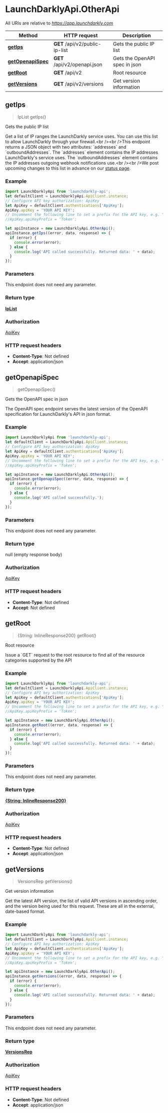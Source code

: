 # LaunchDarklyApi.OtherApi

All URIs are relative to *https://app.launchdarkly.com*

Method | HTTP request | Description
------------- | ------------- | -------------
[**getIps**](OtherApi.md#getIps) | **GET** /api/v2/public-ip-list | Gets the public IP list
[**getOpenapiSpec**](OtherApi.md#getOpenapiSpec) | **GET** /api/v2/openapi.json | Gets the OpenAPI spec in json
[**getRoot**](OtherApi.md#getRoot) | **GET** /api/v2 | Root resource
[**getVersions**](OtherApi.md#getVersions) | **GET** /api/v2/versions | Get version information



## getIps

> IpList getIps()

Gets the public IP list

Get a list of IP ranges the LaunchDarkly service uses. You can use this list to allow LaunchDarkly through your firewall.&lt;br /&gt;&lt;br /&gt;This endpoint returns a JSON object with two attributes: &#x60;addresses&#x60; and &#x60;outboundAddresses&#x60;. The &#x60;addresses&#x60; element contains the IP addresses LaunchDarkly&#39;s service uses. The &#x60;outboundAddresses&#x60; element contains the IP addresses outgoing webhook notifications use.&lt;br /&gt;&lt;br /&gt;We post upcoming changes to this list in advance on our [status page](https://status.launchdarkly.com/).

### Example

```javascript
import LaunchDarklyApi from 'launchdarkly-api';
let defaultClient = LaunchDarklyApi.ApiClient.instance;
// Configure API key authorization: ApiKey
let ApiKey = defaultClient.authentications['ApiKey'];
ApiKey.apiKey = 'YOUR API KEY';
// Uncomment the following line to set a prefix for the API key, e.g. "Token" (defaults to null)
//ApiKey.apiKeyPrefix = 'Token';

let apiInstance = new LaunchDarklyApi.OtherApi();
apiInstance.getIps((error, data, response) => {
  if (error) {
    console.error(error);
  } else {
    console.log('API called successfully. Returned data: ' + data);
  }
});
```

### Parameters

This endpoint does not need any parameter.

### Return type

[**IpList**](IpList.md)

### Authorization

[ApiKey](../README.md#ApiKey)

### HTTP request headers

- **Content-Type**: Not defined
- **Accept**: application/json


## getOpenapiSpec

> getOpenapiSpec()

Gets the OpenAPI spec in json

The OpenAPI spec endpoint serves the latest version of the OpenAPI specification for LaunchDarkly&#39;s API in json format.

### Example

```javascript
import LaunchDarklyApi from 'launchdarkly-api';
let defaultClient = LaunchDarklyApi.ApiClient.instance;
// Configure API key authorization: ApiKey
let ApiKey = defaultClient.authentications['ApiKey'];
ApiKey.apiKey = 'YOUR API KEY';
// Uncomment the following line to set a prefix for the API key, e.g. "Token" (defaults to null)
//ApiKey.apiKeyPrefix = 'Token';

let apiInstance = new LaunchDarklyApi.OtherApi();
apiInstance.getOpenapiSpec((error, data, response) => {
  if (error) {
    console.error(error);
  } else {
    console.log('API called successfully.');
  }
});
```

### Parameters

This endpoint does not need any parameter.

### Return type

null (empty response body)

### Authorization

[ApiKey](../README.md#ApiKey)

### HTTP request headers

- **Content-Type**: Not defined
- **Accept**: Not defined


## getRoot

> {String: InlineResponse200} getRoot()

Root resource

Issue a &#x60;GET&#x60; request to the root resource to find all of the resource categories supported by the API

### Example

```javascript
import LaunchDarklyApi from 'launchdarkly-api';
let defaultClient = LaunchDarklyApi.ApiClient.instance;
// Configure API key authorization: ApiKey
let ApiKey = defaultClient.authentications['ApiKey'];
ApiKey.apiKey = 'YOUR API KEY';
// Uncomment the following line to set a prefix for the API key, e.g. "Token" (defaults to null)
//ApiKey.apiKeyPrefix = 'Token';

let apiInstance = new LaunchDarklyApi.OtherApi();
apiInstance.getRoot((error, data, response) => {
  if (error) {
    console.error(error);
  } else {
    console.log('API called successfully. Returned data: ' + data);
  }
});
```

### Parameters

This endpoint does not need any parameter.

### Return type

[**{String: InlineResponse200}**](InlineResponse200.md)

### Authorization

[ApiKey](../README.md#ApiKey)

### HTTP request headers

- **Content-Type**: Not defined
- **Accept**: application/json


## getVersions

> VersionsRep getVersions()

Get version information

Get the latest API version, the list of valid API versions in ascending order, and the version being used for this request. These are all in the external, date-based format.

### Example

```javascript
import LaunchDarklyApi from 'launchdarkly-api';
let defaultClient = LaunchDarklyApi.ApiClient.instance;
// Configure API key authorization: ApiKey
let ApiKey = defaultClient.authentications['ApiKey'];
ApiKey.apiKey = 'YOUR API KEY';
// Uncomment the following line to set a prefix for the API key, e.g. "Token" (defaults to null)
//ApiKey.apiKeyPrefix = 'Token';

let apiInstance = new LaunchDarklyApi.OtherApi();
apiInstance.getVersions((error, data, response) => {
  if (error) {
    console.error(error);
  } else {
    console.log('API called successfully. Returned data: ' + data);
  }
});
```

### Parameters

This endpoint does not need any parameter.

### Return type

[**VersionsRep**](VersionsRep.md)

### Authorization

[ApiKey](../README.md#ApiKey)

### HTTP request headers

- **Content-Type**: Not defined
- **Accept**: application/json

